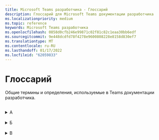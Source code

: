```yaml
---
title: Microsoft Teams разработчика - Глоссарий
description: Глоссарий для Microsoft Teams документации разработчика
ms.localizationpriority: medium
ms.topic: reference
keywords: Microsoft Teams разработчика
ms.openlocfilehash: 0858d0cfb246e99871c02f81c82c1eaa30bb6edf
ms.sourcegitcommit: 9e448dcdfd78f4278e9600808228e8158d830ef7
ms.translationtype: MT
ms.contentlocale: ru-RU
ms.lasthandoff: 01/17/2022
ms.locfileid: "62059833"
---
```

# <a name="glossary"></a>Глоссарий

Общие термины и определения, используемые в Teams документации разработчика.
<br>
<br>
<details>
<summary>A</summary>

| Термин | Определение |
| --- | --- |
| Команда действий | Команды действий используются, чтобы представить пользователям модальный всплывающий модуль для сбора или отображения сведений. <br>**См. также:** расширение обмена сообщениями; Команды поиска |
| Адаптивная карта | Адаптивная карта — это фрагменты контента, которые можно добавить в беседу с помощью бота или расширения обмена сообщениями. Эти карточки с помощью текста, графики и кнопок обеспечивают широкие возможности взаимодействия с аудиторией. |
| Каталог приложений | Каталог приложений используется для хранения приложений для SharePoint и office для внутреннего использования нашей организации. |
| Манифест приложения | Манифест Teams описывает, как приложение интегрируется в продукт Microsoft Teams. Манифест должен соответствовать схеме, которая была на https://developer.microsoft.com/json-schemas/teams/v1.11/MicrosoftTeams.schema.json уровне . |
| Пакет приложения | Пакет Teams — это почтовый файл, содержащий файл манифеста Приложения и значки приложения — значок цвета и значок контура. |
| Разрешения приложения | Параметр Разрешения приложения в Teams позволяет включить разрешения устройства приложения для вашего приложения. Он доступен только тогда, когда в файле манифеста приложения объявляется, что приложению нужны разрешения на устройство. <br> **См. также.** Разрешения устройств |
| Область приложения | Область приложения определяет взаимодействие приложения с пользователями. Приложение может иметь область "Личный", "Область канала" или "Область команды". Приложение Teams может существовать в различных сферах. |
| App Studio | App Studio — это приложение для создания или интеграции собственных Microsoft Teams приложений. Теперь она превратилась в портал разработчиков. <br> **См. также:** Портал разработчиков |
| Ресурс Azure | Служба, доступная через Azure, которую ваше Teams приложение может использовать для развертывания Azure. Это могут быть учетные записи хранилища, веб-приложения, базы данных и другие. |
| Azure Active Directory | Azure Active Directory Azure AD — это облачная служба управления удостоверением и доступом Корпорации Майкрософт. Это помогает пользователям, уверять подлинность, получать доступ к ресурсам внутренних и внешних ресурсов Azure. |
| Проверка подлинности | Проверка подлинности — это процесс авторизации доступа пользователей для использования приложения. это можно сделать с помощью API Graph microsoft или веб-проверки подлинности. <br> **См. также:** Поставщики удостоверений |
| Поток проверки подлинности | В Teams существует два различных потока проверки подлинности для проверки подлинности пользователя для использования приложения: веб-проверка подлинности и поток OAuthPrompt. |
|
</details>
<br>
<details>
<summary>Б</summary>

| Термин | Определение |
| --- | --- |
| Blazor | Blazor — это бесплатная веб-структура с открытым исходным кодом, которая позволяет разработчикам создавать веб-приложения с C# и HTML. Он позволяет создавать интерактивные веб-ИИ с C# вместо JavaScript. Приложения Blazor состоят из многоиспользоваемых компонентов веб-интерфейса, реализованных с C#, HTML и CSS. Она разрабатывается Корпорацией Майкрософт. |
| Bicep | Bicep — это декларативный язык, который означает, что элементы могут отображаться в любом порядке. В отличие от императивных языков, порядок элементов не влияет на обработку развертывания. |
| Bot | Бот — это приложение, которое выполняет запрограммированные повторяющиеся задачи. <br> **См. также:** Разговорный бот; Бот чата |
| Бот Emulator | Bot Framework Emulator это настольное приложение, которое позволяет тестировать и отлагировать боты локально или удаленно. |
| Bot Framework | Bot Framework — это богатый SDK, используемый для создания ботов с C#, Java, Python и JavaScript. Если у вас уже есть бот, основанный на bot Framework, вы можете легко изменить его для работы в Teams. |
</details>
<br>
<details>
<summary>В</summary>

| Термин | Определение |
| --- | --- |
| Бот вызова | Бот, который участвует в аудио- или видеозвонков и собраниях в Интернете. <br> **См. также:** чат-бот; Бот meeting |
| Возможность | Функция приложения Teams называется Capability. Приложение может иметь один или несколько основных возможностей, таких как вкладка, бот, расширения обмена сообщениями. <br>**См. также:** возможности устройства; Возможности мультимедиа |
| Бот чата | Бот также называется чат-ботом или чат-ботом. Это приложение, которое выполняет простые и повторяющихся задач пользователей, таких как обслуживание клиентов или сотрудников службы поддержки. <br> **См. также:** Разговорный бот. |
| Канал | Канал — это единое место для совместной работы группы с сообщениями, инструментами и файлами. В Teams, работа в команде и общение происходят в каналах.  |
| Секрет клиента | Секрет клиента или пароль или пара ключей общего или частного доступа, которая является сертификатом. Это необязательно для нативных приложений; <br> **См. также:** Bot |
| Облачные ресурсы | Служба, доступная в облаке через Интернет, которую Teams приложение. Это могут быть учетные записи хранилища, веб-приложения, базы данных и другие. |
| Приложение для совместной работы |  <br> **См. также:** Приложение Standalone |
| Connectors |  <br> **См. также:** Webhooks |
| Беседа | Беседа — это серия сообщений, отправленных между Microsoft Teams ботом и одним или более пользователями. Беседа может иметь три области: канал, личный и групповой чат. <br>**См. также:** чат один на один; Групповой чат |
| Разговорный бот |  Диалоговые боты позволяют пользователям взаимодействовать с веб-службой с помощью текстовых, интерактивных карт и модулей задач. <br>**См. в aso** Бот чата |